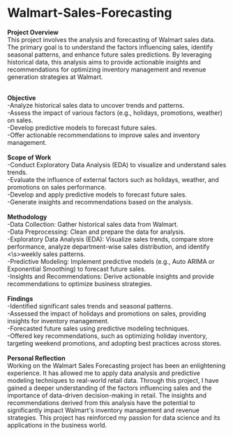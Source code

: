 # Walmart-Sales-Forecasting

<b>Project Overview</b><br>
This project involves the analysis and forecasting of Walmart sales data. The primary goal is to understand the factors influencing sales, identify seasonal patterns, and enhance future sales predictions. By leveraging historical data, this analysis aims to provide actionable insights and recommendations for optimizing inventory management and revenue generation strategies at Walmart.

<br><b>Objective</b><br>
-Analyze historical sales data to uncover trends and patterns.<br>
-Assess the impact of various factors (e.g., holidays, promotions, weather) on sales.<br>
-Develop predictive models to forecast future sales.<br>
-Offer actionable recommendations to improve sales and inventory management.<br>
<br><b>Scope of Work</b><br>
-Conduct Exploratory Data Analysis (EDA) to visualize and understand sales trends.<br>
-Evaluate the influence of external factors such as holidays, weather, and promotions on sales performance.<br>
-Develop and apply predictive models to forecast future sales.<br>
-Generate insights and recommendations based on the analysis.<br>
<br><b>Methodology</b><br>
-Data Collection: Gather historical sales data from Walmart.<br>
-Data Preprocessing: Clean and prepare the data for analysis.<br>
-Exploratory Data Analysis (EDA): Visualize sales trends, compare store performance, analyze department-wise sales distribution, and identify <\s>weekly sales patterns.<br>
-Predictive Modeling: Implement predictive models (e.g., Auto ARIMA or Exponential Smoothing) to forecast future sales.<br>
-Insights and Recommendations: Derive actionable insights and provide recommendations to optimize business strategies.<br>
<br><b>Findings</b><br>
-Identified significant sales trends and seasonal patterns.<br>
-Assessed the impact of holidays and promotions on sales, providing insights for inventory management.<br>
-Forecasted future sales using predictive modeling techniques.<br>
-Offered key recommendations, such as optimizing holiday inventory, targeting weekend promotions, and adopting best practices across stores.<br>
<br><b>Personal Reflection</b><br>
Working on the Walmart Sales Forecasting project has been an enlightening experience. It has allowed me to apply data analysis and predictive modeling techniques to real-world retail data. Through this project, I have gained a deeper understanding of the factors influencing sales and the importance of data-driven decision-making in retail. The insights and recommendations derived from this analysis have the potential to significantly impact Walmart's inventory management and revenue strategies. This project has reinforced my passion for data science and its applications in the business world.
